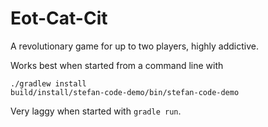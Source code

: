 # Eot-Cat-Cit

A revolutionary game for up to two players, highly addictive.

Works best when started from a command line with

```
./gradlew install
build/install/stefan-code-demo/bin/stefan-code-demo
```


Very laggy when started with `gradle run`.